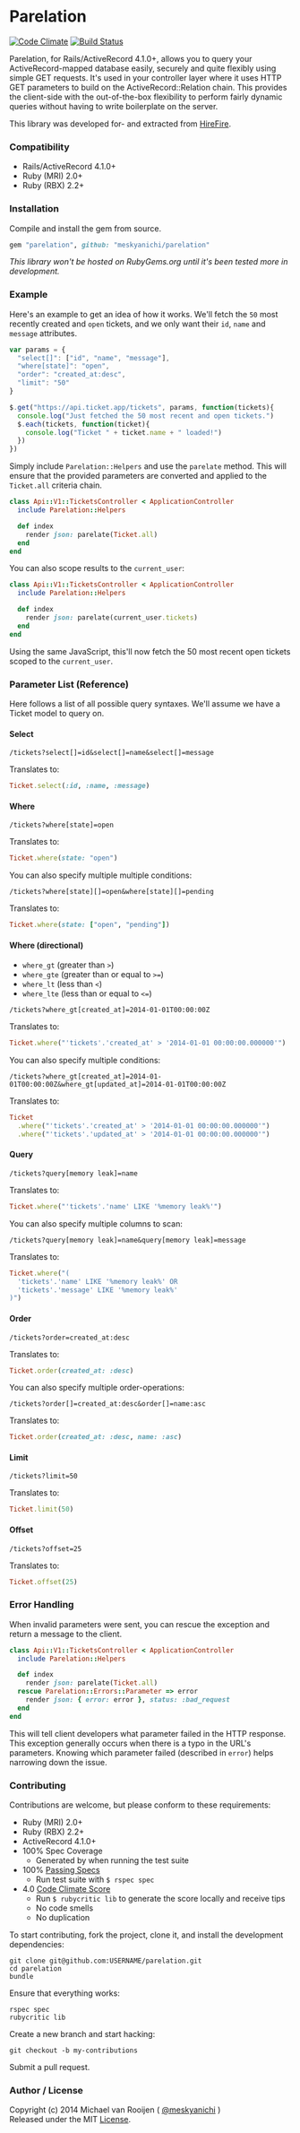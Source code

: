 # Parelation

[![Code Climate](https://codeclimate.com/github/meskyanichi/parelation.png)](https://codeclimate.com/github/meskyanichi/parelation)
[![Build Status](https://travis-ci.org/meskyanichi/parelation.svg)](https://travis-ci.org/meskyanichi/parelation)

Parelation, for Rails/ActiveRecord 4.1.0+, allows you to query your ActiveRecord-mapped database easily, securely and quite flexibly using simple GET requests. It's used in your controller layer where it uses HTTP GET parameters to build on the ActiveRecord::Relation chain. This provides the client-side with the out-of-the-box flexibility to perform fairly dynamic queries without having to write boilerplate on the server.

This library was developed for- and extracted from [HireFire].

### Compatibility

- Rails/ActiveRecord 4.1.0+
- Ruby (MRI) 2.0+
- Ruby (RBX) 2.2+

### Installation

Compile and install the gem from source.

```rb
gem "parelation", github: "meskyanichi/parelation"
```

*This library won't be hosted on RubyGems.org until it's been tested more in development.*

### Example

Here's an example to get an idea of how it works. We'll fetch the `50` most recently created and `open` tickets, and we only want their `id`, `name` and `message` attributes.

```js
var params = {
  "select[]": ["id", "name", "message"],
  "where[state]": "open",
  "order": "created_at:desc",
  "limit": "50"
}

$.get("https://api.ticket.app/tickets", params, function(tickets){
  console.log("Just fetched the 50 most recent and open tickets.")
  $.each(tickets, function(ticket){
    console.log("Ticket " + ticket.name + " loaded!")
  })
})
```

Simply include `Parelation::Helpers` and use the `parelate` method. This will ensure that the provided parameters are converted and applied to the `Ticket.all` criteria chain.

```rb
class Api::V1::TicketsController < ApplicationController
  include Parelation::Helpers

  def index
    render json: parelate(Ticket.all)
  end
end
```

You can also scope results to the `current_user`:

```rb
class Api::V1::TicketsController < ApplicationController
  include Parelation::Helpers

  def index
    render json: parelate(current_user.tickets)
  end
end
```

Using the same JavaScript, this'll now fetch the 50 most recent open tickets scoped to the `current_user`.


### Parameter List (Reference)

Here follows a list of all possible query syntaxes. We'll assume we have a Ticket model to query on.

#### Select

```
/tickets?select[]=id&select[]=name&select[]=message
```

Translates to:

```rb
Ticket.select(:id, :name, :message)
```

#### Where

```
/tickets?where[state]=open
```

Translates to:

```rb
Ticket.where(state: "open")
```

You can also specify multiple multiple conditions:

```
/tickets?where[state][]=open&where[state][]=pending
```

Translates to:

```rb
Ticket.where(state: ["open", "pending"])
```

#### Where (directional)

* `where_gt` (greater than `>`)
* `where_gte` (greater than or equal to `>=`)
* `where_lt` (less than `<`)
* `where_lte` (less than or equal to `<=`)

```
/tickets?where_gt[created_at]=2014-01-01T00:00:00Z
```

Translates to:

```rb
Ticket.where("'tickets'.'created_at' > '2014-01-01 00:00:00.000000'")
```

You can also specify multiple conditions:

```
/tickets?where_gt[created_at]=2014-01-01T00:00:00Z&where_gt[updated_at]=2014-01-01T00:00:00Z
```

Translates to:

```rb
Ticket
  .where("'tickets'.'created_at' > '2014-01-01 00:00:00.000000'")
  .where("'tickets'.'updated_at' > '2014-01-01 00:00:00.000000'")
```

#### Query

```
/tickets?query[memory leak]=name
```

Translates to:

```rb
Ticket.where("'tickets'.'name' LIKE '%memory leak%'")
```

You can also specify multiple columns to scan:

```
/tickets?query[memory leak]=name&query[memory leak]=message
```

Translates to:

```rb
Ticket.where("(
  'tickets'.'name' LIKE '%memory leak%' OR
  'tickets'.'message' LIKE '%memory leak%'
)")
```

#### Order

```
/tickets?order=created_at:desc
```

Translates to:

```rb
Ticket.order(created_at: :desc)
```

You can also specify multiple order-operations:

```
/tickets?order[]=created_at:desc&order[]=name:asc
```

Translates to:

```rb
Ticket.order(created_at: :desc, name: :asc)
```

#### Limit

```
/tickets?limit=50
```

Translates to:

```rb
Ticket.limit(50)
```

#### Offset

```
/tickets?offset=25
```

Translates to:

```rb
Ticket.offset(25)
```


### Error Handling

When invalid parameters were sent, you can rescue the exception and return a message to the client.

```rb
class Api::V1::TicketsController < ApplicationController
  include Parelation::Helpers

  def index
    render json: parelate(Ticket.all)
  rescue Parelation::Errors::Parameter => error
    render json: { error: error }, status: :bad_request
  end
end
```

This will tell client developers what parameter failed in the HTTP response. This exception generally occurs when there is a typo in the URL's parameters. Knowing which parameter failed (described in `error`) helps narrowing down the issue.


### Contributing

Contributions are welcome, but please conform to these requirements:

- Ruby (MRI) 2.0+
- Ruby (RBX) 2.2+
- ActiveRecord 4.1.0+
- 100% Spec Coverage
  - Generated by when running the test suite
- 100% [Passing Specs]
  - Run test suite with `$ rspec spec`
- 4.0 [Code Climate Score]
  - Run `$ rubycritic lib` to generate the score locally and receive tips
  - No code smells
  - No duplication

To start contributing, fork the project, clone it, and install the development dependencies:

```
git clone git@github.com:USERNAME/parelation.git
cd parelation
bundle
```

Ensure that everything works:

```
rspec spec
rubycritic lib
```

Create a new branch and start hacking:

```
git checkout -b my-contributions
```

Submit a pull request.


### Author / License

Copyright (c) 2014 Michael van Rooijen ( [@meskyanichi] )<br />
Released under the MIT [License].

[@meskyanichi]: https://twitter.com/meskyanichi
[HireFire]: http://hirefire.io
[Passing Specs]: https://travis-ci.org/meskyanichi/parelation
[Code Climate Score]: https://codeclimate.com/github/meskyanichi/parelation
[License]: https://github.com/meskyanichi/parelation/blob/master/LICENSE
